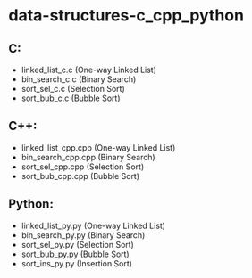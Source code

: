 # data-structures-c_cpp_python
## C:
- linked_list_c.c (One-way Linked List)
- bin_search_c.c (Binary Search)
- sort_sel_c.c (Selection Sort)
- sort_bub_c.c  (Bubble Sort)

## C++:
- linked_list_cpp.cpp (One-way Linked List)
- bin_search_cpp.cpp (Binary Search)
- sort_sel_cpp.cpp (Selection Sort)
- sort_bub_cpp.cpp (Bubble Sort)

## Python: 
- linked_list_py.py (One-way Linked List)
- bin_search_py.py (Binary Search)
- sort_sel_py.py  (Selection Sort)
- sort_bub_py.py  (Bubble Sort)
- sort_ins_py.py  (Insertion Sort)

 
